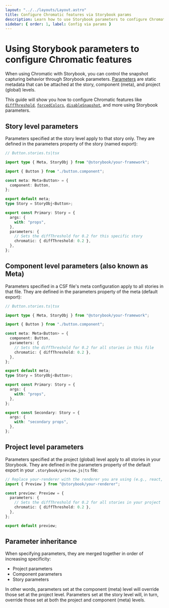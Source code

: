 ```yaml
---
layout: "../../layouts/Layout.astro"
title: Configure Chromatic features via Storybook params
description: Learn how to use Storybook parameters to configure Chromatic features at the project, component, and story level
sidebar: { order: 1, label: Config via params }
---
```


# Using Storybook parameters to configure Chromatic features

When using Chromatic with Storybook, you can control the snapshot capturing behavior through Storybook parameters. [Parameters](https://storybook.js.org/docs/api/parameters#story-parameters) are static metadata that can be attached at the story, component (meta), and project (global) levels.

This guide will show you how to configure Chromatic features like [`diffThreshold`](/docs/threshold), [`forcedColors`](/docs/media-features), [`disableSnapshot`](/docs/ignoring-elements), and more using Storybook parameters.

## Story level parameters

Parameters specified at the story level apply to that story only. They are defined in the parameters property of the story (named export):

```ts
// Button.stories.ts|tsx

import type { Meta, StoryObj } from "@storybook/your-framework";

import { Button } from "./button.component";

const meta: Meta<Button> = {
  component: Button,
};

export default meta;
type Story = StoryObj<Button>;

export const Primary: Story = {
  args: {
    with: "props",
  },
  parameters: {
    // Sets the diffThreshold for 0.2 for this specific story
    chromatic: { diffThreshold: 0.2 },
  },
};
```

## Component level parameters (also known as Meta)

Parameters specified in a CSF file's meta configuration apply to all stories in that file. They are defined in the parameters property of the meta (default export):

```ts
// Button.stories.ts|tsx

import type { Meta, StoryObj } from "@storybook/your-framework";

import { Button } from "./button.component";

const meta: Meta<Button> = {
  component: Button,
  parameters: {
    // Sets the diffThreshold for 0.2 for all stories in this file
    chromatic: { diffThreshold: 0.2 },
  },
};

export default meta;
type Story = StoryObj<Button>;

export const Primary: Story = {
  args: {
    with: "props",
  },
};

export const Secondary: Story = {
  args: {
    with: "secondary props",
  },
};
```

## Project level parameters

Parameters specified at the project (global) level apply to all stories in your Storybook. They are defined in the parameters property of the default export in your `.storybook/preview.js|ts` file:

```ts
// Replace your-renderer with the renderer you are using (e.g., react, vue3)
import { Preview } from "@storybook/your-renderer";

const preview: Preview = {
  parameters: {
    // Sets the diffThreshold for 0.2 for all stories in your project
    chromatic: { diffThreshold: 0.2 },
  },
};

export default preview;
```

## Parameter inheritance

When specifying parameters, they are merged together in order of increasing specificity:

- Project parameters
- Component parameters
- Story parameters

In other words, parameters set at the component (meta) level will override those set at the project level. Parameters set at the story level will, in turn, override those set at both the project and component (meta) levels.
